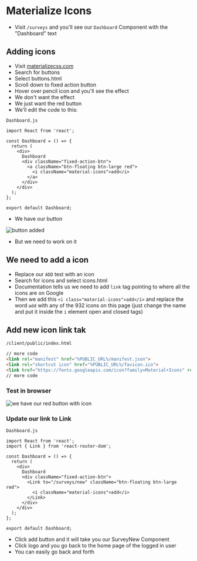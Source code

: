# Materialize Icons
* Visit `/surveys` and you'll see our `Dashboard` Component with the "Dashboard" text

## Adding icons
* Visit [materializecss.com](http://materializecss.com/)
* Search for buttons
* Select buttons.html
* Scroll down to fixed action button
* Hover over pencil icon and you'll see the effect
* We don't want the effect
* We just want the red button
* We'll edit the code to this:

`Dashboard.js`

```
import React from 'react';

const Dashboard = () => {
  return (
    <div>
      Dashboard
      <div className="fixed-action-btn">
        <a className="btn-floating btn-large red">
          <i className="material-icons">add</i>
        </a>
      </div>
    </div>
  );
};

export default Dashboard;
```

* We have our button

![button added](https://i.imgur.com/cM2q3vS.png)

* But we need to work on it

## We need to add a icon
* Replace our `ADD` test with an icon
* Search for icons and select icons.html
* Documentation tells us we need to add `link` tag pointing to where all the icons are on Google
* Then we add this `<i class="material-icons">add</i>` and replace the word `add` with any of the 932 icons on this page (just change the name and put it inside the `i` element open and closed tags)

## Add new icon link tak
`/client/public/index.html`

```html
// more code
<link rel="manifest" href="%PUBLIC_URL%/manifest.json">
<link rel="shortcut icon" href="%PUBLIC_URL%/favicon.ico">
<link href="https://fonts.googleapis.com/icon?family=Material+Icons" rel="stylesheet">
// more code
```

### Test in browser
![we have our red button with icon](https://i.imgur.com/JkVFhh6.png)

### Update our link to Link
`Dashboard.js`

```
import React from 'react';
import { Link } from 'react-router-dom';

const Dashboard = () => {
  return (
    <div>
      Dashboard
      <div className="fixed-action-btn">
        <Link to="/surveys/new" className="btn-floating btn-large red">
          <i className="material-icons">add</i>
        </Link>
      </div>
    </div>
  );
};

export default Dashboard;
```

* Click add button and it will take you our SurveyNew Component
* Click logo and you go back to the home page of the logged in user
* You can easily go back and forth
